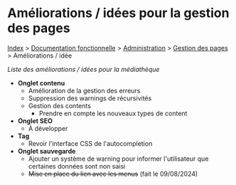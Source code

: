 # Améliorations / idées pour la gestion des pages

[Index](../../../../../index.md) > [Documentation fonctionnelle](../../../index.md) > [Administration](../../index.md) > [Gestion des pages](page.md) > Améliorations / idée

*Liste des améliorations / idées pour la médiathèque*

- **Onglet contenu**
  - Amélioration de la gestion des erreurs
  - Suppression des warnings de récursivités
  - Gestion des contents
    - Prendre en compte les nouveaux types de content
- **Onglet SEO**
  - À développer
- **Tag**
  - Revoir l'interface CSS de l'autocompletion
- **Onglet sauvegarde**
  - Ajouter un système de warning pour informer l'utilisateur que certaines données sont non saisi
  - ~~Mise en place du lien avec les menus~~ (fait le 09/08/2024) 